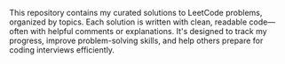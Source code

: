 This repository contains my curated solutions to LeetCode problems, organized by topics. 
Each solution is written with clean, readable code—often with helpful comments or explanations.
It's designed to track my progress, improve problem-solving skills, and help others prepare for coding interviews efficiently.
